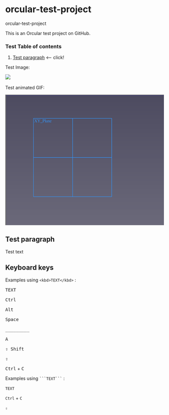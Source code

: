 # orcular-test-project
orcular-test-project

This is an Orcular test project on GitHub.

### Test Table of contents
1. [Test paragraph](#anchor1) <-- click!

Test Image:

<!--- comment --->

<!--- ![test_image](https://user-images.githubusercontent.com/123781559/215226272-e5f04646-4788-42dc-b094-fad2f25af0ec.PNG) --->

<img src="https://user-images.githubusercontent.com/123781559/215226272-e5f04646-4788-42dc-b094-fad2f25af0ec.PNG" width="300">



Test animated GIF:

<!--- comment --->

<!--- ![animation](https://raw.githubusercontent.com/orcular-org/orcular-test-project/main/Animation.gif) --->

<img src="https://raw.githubusercontent.com/orcular-org/orcular-test-project/main/Animation.gif" width="500">

## Test paragraph <a name="anchor1"></a>

Test text

## Keyboard keys

Examples using ```<kbd>TEXT</kbd>``` :

<kbd>TEXT</kbd>

<kbd>Ctrl</kbd>

<kbd>Alt</kbd>

<kbd>Space</kbd>

<kbd>_________</kbd>

<kbd>A</kbd>

<kbd>⇧ Shift</kbd>

<kbd>⇧</kbd>

<kbd>Ctrl</kbd> + <kbd>C</kbd>

Examples using ```` ```TEXT``` ```` :

```TEXT```

```Ctrl``` + ```C```

```⇧```
